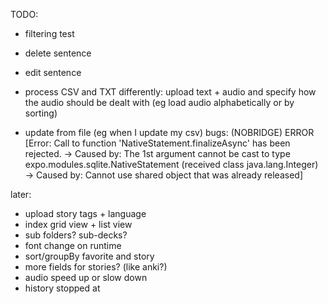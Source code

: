 TODO:
* filtering test
* delete sentence
* edit sentence

* process CSV and TXT differently: upload text + audio and specify how the audio should be dealt with (eg load audio alphabetically or by sorting)
* update from file (eg when I update my csv)
bugs:
 (NOBRIDGE) ERROR  [Error: Call to function 'NativeStatement.finalizeAsync' has been rejected.
→ Caused by: The 1st argument cannot be cast to type expo.modules.sqlite.NativeStatement (received class java.lang.Integer)
→ Caused by: Cannot use shared object that was already released]

later:
* upload story tags + language
* index grid view + list view
* sub folders? sub-decks?
* font change on runtime
* sort/groupBy favorite and story
* more fields for stories? (like anki?)
* audio speed up or slow down
* history stopped at